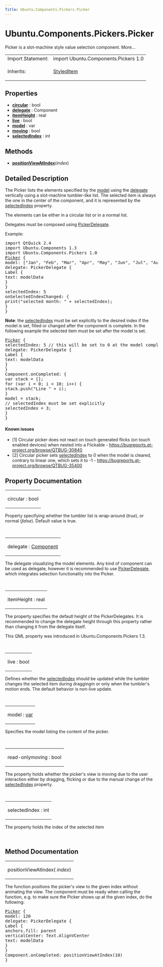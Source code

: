 ```yaml
---
Title: Ubuntu.Components.Pickers.Picker
---
```


# Ubuntu.Components.Pickers.Picker

<span class="subtitle"></span>
<!-- $$$Picker-brief -->
<p>Picker is a slot-machine style value selection component. More...</p>
<!-- @@@Picker -->
<table class="alignedsummary">
<tr><td class="memItemLeft rightAlign topAlign"> Import Statement:</td><td class="memItemRight bottomAlign"> import Ubuntu.Components.Pickers 1.0</td></tr><tr><td class="memItemLeft rightAlign topAlign"> Inherits:</td><td class="memItemRight bottomAlign"> <p><a href="Ubuntu.Components.StyledItem.md">StyledItem</a></p>
</td></tr></table><ul>
</ul>
<h2 id="properties">Properties</h2>
<ul>
<li class="fn"><b><b><a href="#circular-prop">circular</a></b></b> : bool</li>
<li class="fn"><b><b><a href="#delegate-prop">delegate</a></b></b> : Component</li>
<li class="fn"><b><b><a href="#itemHeight-prop">itemHeight</a></b></b> : real</li>
<li class="fn"><b><b><a href="#live-prop">live</a></b></b> : bool</li>
<li class="fn"><b><b><a href="#model-prop">model</a></b></b> : var</li>
<li class="fn"><b><b><a href="#moving-prop">moving</a></b></b> : bool</li>
<li class="fn"><b><b><a href="#selectedIndex-prop">selectedIndex</a></b></b> : int</li>
</ul>
<h2 id="methods">Methods</h2>
<ul>
<li class="fn"><b><b><a href="#positionViewAtIndex-method">positionViewAtIndex</a></b></b>(<i>index</i>)</li>
</ul>
<!-- $$$Picker-description -->
<h2 id="details">Detailed Description</h2>
</p>
<p>The Picker lists the elements specified by the <a href="#model-prop">model</a> using the <a href="#delegate-prop">delegate</a> vertically using a slot-machine tumbler-like list. The selected item is always the one in the center of the component, and it is represented by the <a href="#selectedIndex-prop">selectedIndex</a> property.</p>
<p>The elements can be either in a circular list or in a normal list.</p>
<p>Delegates must be composed using <a href="Ubuntu.Components.Pickers.PickerDelegate.md">PickerDelegate</a>.</p>
<p>Example:</p>
<pre class="qml">import QtQuick 2.4
import Ubuntu.Components 1.3
import Ubuntu.Components.Pickers 1.0
<span class="type"><a href="index.html">Picker</a></span> {
<span class="name">model</span>: [<span class="string">&quot;Jan&quot;</span>, <span class="string">&quot;Feb&quot;</span>, <span class="string">&quot;Mar&quot;</span>, <span class="string">&quot;Apr&quot;</span>, <span class="string">&quot;May&quot;</span>, <span class="string">&quot;Jun&quot;</span>, <span class="string">&quot;Jul&quot;</span>, <span class="string">&quot;Aug&quot;</span>, <span class="string">&quot;Sept&quot;</span>, <span class="string">&quot;Oct&quot;</span>, <span class="string">&quot;Nov&quot;</span>, <span class="string">&quot;Dec&quot;</span>]
<span class="name">delegate</span>: <span class="name">PickerDelegate</span> {
<span class="type">Label</span> {
<span class="name">text</span>: <span class="name">modelData</span>
}
}
<span class="name">selectedIndex</span>: <span class="number">5</span>
<span class="name">onSelectedIndexChanged</span>: {
<span class="name">print</span>(<span class="string">&quot;selected month: &quot;</span> <span class="operator">+</span> <span class="name">selectedIndex</span>);
}
}</pre>
<p><b>Note</b>: the <a href="#selectedIndex-prop">selectedIndex</a> must be set explicitly to the desired index if the model is set, filled or changed after the component is complete. In the following example the selected item must be set after the model is set.</p>
<pre class="qml"><span class="type"><a href="index.html">Picker</a></span> {
<span class="name">selectedIndex</span>: <span class="number">5</span> <span class="comment">// this will be set to 0 at the model completion</span>
<span class="name">delegate</span>: <span class="name">PickerDelegate</span> {
<span class="type">Label</span> {
<span class="name">text</span>: <span class="name">modelData</span>
}
}
<span class="name">Component</span>.onCompleted: {
var <span class="name">stack</span> = [];
<span class="keyword">for</span> (<span class="keyword">var</span> <span class="name">i</span> = <span class="number">0</span>; <span class="name">i</span> <span class="operator">&lt;</span> <span class="number">10</span>; i++) {
<span class="name">stack</span>.<span class="name">push</span>(<span class="string">&quot;Line &quot;</span> <span class="operator">+</span> <span class="name">i</span>);
}
<span class="name">model</span> <span class="operator">=</span> <span class="name">stack</span>;
<span class="comment">// selectedIndex must be set explicitly</span>
<span class="name">selectedIndex</span> <span class="operator">=</span> <span class="number">3</span>;
}
}</pre>
<h4 >Known issues</h4>
<ul>
<li>[1] Circular picker does not react on touch generated flicks (on touch enabled devices) when nested into a Flickable - <a href="https://bugreports.qt-project.org/browse/QTBUG-30840">https://bugreports.qt-project.org/browse/QTBUG-30840</a></li>
<li>[2] Circular picker sets <a href="#selectedIndex-prop">selectedIndex</a> to 0 when the model is cleared, contrary to linear one, which sets it to -1 - <a href="https://bugreports.qt-project.org/browse/QTBUG-35400">https://bugreports.qt-project.org/browse/QTBUG-35400</a></li>
</ul>
<!-- @@@Picker -->
<h2>Property Documentation</h2>
<!-- $$$circular -->
<table class="qmlname"><tr valign="top" id="circular-prop"><td class="tblQmlPropNode"><p><span class="name">circular</span> : <span class="type">bool</span></p></td></tr></table><p>Property specifying whether the tumbler list is wrap-around (<i>true</i>), or normal (<i>false</i>). Default value is true.</p>
<!-- @@@circular -->
<br/>
<!-- $$$delegate -->
<table class="qmlname"><tr valign="top" id="delegate-prop"><td class="tblQmlPropNode"><p><span class="name">delegate</span> : <span class="type"><a href="../sdk-14.10/QtQml.Component.md">Component</a></span></p></td></tr></table><p>The delegate visualizing the model elements. Any kind of component can be used as delegate, however it is recommended to use <a href="Ubuntu.Components.Pickers.PickerDelegate.md">PickerDelegate</a>, which integrates selection functionality into the Picker.</p>
<!-- @@@delegate -->
<br/>
<!-- $$$itemHeight -->
<table class="qmlname"><tr valign="top" id="itemHeight-prop"><td class="tblQmlPropNode"><p><span class="name">itemHeight</span> : <span class="type">real</span></p></td></tr></table><p>The property specifies the defautl height of the PickerDelegates. It is recommended to change the delegate height through this property rather than changing it from the delegate itself.</p>
<p>This QML property was introduced in  Ubuntu.Components.Pickers 1.3.</p>
<!-- @@@itemHeight -->
<br/>
<!-- $$$live -->
<table class="qmlname"><tr valign="top" id="live-prop"><td class="tblQmlPropNode"><p><span class="name">live</span> : <span class="type">bool</span></p></td></tr></table><p>Defines whether the <a href="#selectedIndex-prop">selectedIndex</a> should be updated while the tumbler changes the selected item during draggingm or only when the tumbler's motion ends. The default behavior is non-live update.</p>
<!-- @@@live -->
<br/>
<!-- $$$model -->
<table class="qmlname"><tr valign="top" id="model-prop"><td class="tblQmlPropNode"><p><span class="name">model</span> : <span class="type"><a href="http://doc.qt.io/qt-5/qml-var.html">var</a></span></p></td></tr></table><p>Specifies the model listing the content of the picker.</p>
<!-- @@@model -->
<br/>
<!-- $$$moving -->
<table class="qmlname"><tr valign="top" id="moving-prop"><td class="tblQmlPropNode"><p><span class="qmlreadonly">read-only</span><span class="name">moving</span> : <span class="type">bool</span></p></td></tr></table><p>The property holds whether the picker's view is moving due to the user interaction either by dragging, flicking or due to the manual change of the <a href="#selectedIndex-prop">selectedIndex</a> property.</p>
<!-- @@@moving -->
<br/>
<!-- $$$selectedIndex -->
<table class="qmlname"><tr valign="top" id="selectedIndex-prop"><td class="tblQmlPropNode"><p><span class="name">selectedIndex</span> : <span class="type">int</span></p></td></tr></table><p>The property holds the index of the selected item</p>
<!-- @@@selectedIndex -->
<br/>
<h2>Method Documentation</h2>
<!-- $$$positionViewAtIndex -->
<table class="qmlname"><tr valign="top" id="positionViewAtIndex-method"><td class="tblQmlFuncNode"><p><span class="name">positionViewAtIndex</span>(<i> index</i>)</p></td></tr></table><p>The function positions the picker's view to the given index without animating the view. The component must be ready when calling the function, e.g&#x2e; to make sure the Picker shows up at the given index, do the following:</p>
<pre class="qml"><span class="type"><a href="index.html">Picker</a></span> {
<span class="name">model</span>: <span class="number">120</span>
<span class="name">delegate</span>: <span class="name">PickerDelegate</span> {
<span class="type">Label</span> {
<span class="name">anchors</span>.fill: <span class="name">parent</span>
<span class="name">verticalCenter</span>: <span class="name">Text</span>.<span class="name">AlignVCenter</span>
<span class="name">text</span>: <span class="name">modelData</span>
}
}
<span class="name">Component</span>.onCompleted: <span class="name">positionViewAtIndex</span>(<span class="number">10</span>)
}</pre>
<!-- @@@positionViewAtIndex -->
<br/>
